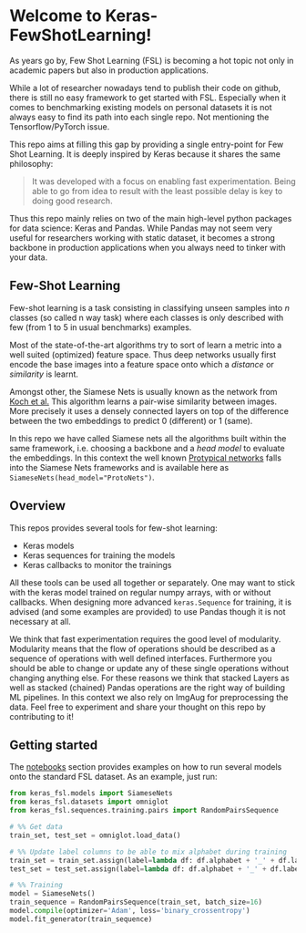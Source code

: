 # Welcome to Keras-FewShotLearning!

As years go by, Few Shot Learning (FSL) is becoming a hot topic not only in academic papers but also in production
applications.

While a lot of researcher nowadays tend to publish their code on github, there is still no easy framework to get
started with FSL. Especially when it comes to benchmarking existing models on personal datasets it is not always easy
to find its path into each single repo. Not mentioning the Tensorflow/PyTorch issue.

This repo aims at filling this gap by providing a single entry-point for Few Shot Learning. It is deeply inspired by
Keras because it shares the same philosophy:

> It was developed with a focus on enabling fast experimentation.
> Being able to go from idea to result with the least possible delay is key to doing good research.

Thus this repo mainly relies on two of the main high-level python packages for data science: Keras and Pandas. While
Pandas may not seem very useful for researchers working with static dataset, it becomes a strong backbone in production
applications when you always need to tinker with your data.

## Few-Shot Learning

Few-shot learning is a task consisting in classifying unseen samples into _n_ classes (so called n way task) where each
classes is only described with few (from 1 to 5 in usual benchmarks) examples.

Most of the state-of-the-art algorithms
try to sort of learn a metric into a well suited (optimized) feature space. Thus deep networks usually first encode the
base images into a feature space onto which a _distance_ or _similarity_ is learnt. 

Amongst other, the Siamese Nets is usually known as the network from [Koch et al.](https://www.cs.cmu.edu/~rsalakhu/papers/oneshot1.pdf)
This algorithm learns a pair-wise similarity between images. More precisely it uses a densely connected layers on top
of the difference between the two embeddings to predict 0 (different) or 1 (same).

In this repo we have called Siamese nets all the algorithms built within the same framework, i.e. choosing a backbone
and a _head model_ to evaluate the embeddings. In this context the well known [Protypical networks](https://arxiv.org/pdf/1703.05175.pdf)
falls into the Siamese Nets frameworks and is available here as `SiameseNets(head_model="ProtoNets")`.

## Overview

This repos provides several tools for few-shot learning:

 - Keras models
 - Keras sequences for training the models
 - Keras callbacks to monitor the trainings
 
All these tools can be used all together or separately. One may want to stick with the keras model trained on regular
numpy arrays, with or without callbacks. When designing more advanced `keras.Sequence` for training, it is advised (and
some examples are provided) to use Pandas though it is not necessary at all.

We think that fast experimentation requires the good level of modularity. Modularity means that the flow of operations
should be described as a sequence of operations with well defined interfaces. Furthermore you should be able to change
or update any of these single operations without changing anything else. For these reasons we think that stacked Layers
as well as stacked (chained) Pandas operations are the right way of building ML pipelines. In this context we also rely
on ImgAug for preprocessing the data. Feel free to experiment and share your thought on this repo by contributing to it! 

## Getting started

The [notebooks](notebooks) section provides examples on how to run several models onto the standard FSL dataset. As an
example, just run:

```python
from keras_fsl.models import SiameseNets
from keras_fsl.datasets import omniglot
from keras_fsl.sequences.training.pairs import RandomPairsSequence

# %% Get data
train_set, test_set = omniglot.load_data()

# %% Update label columns to be able to mix alphabet during training
train_set = train_set.assign(label=lambda df: df.alphabet + '_' + df.label)
test_set = test_set.assign(label=lambda df: df.alphabet + '_' + df.label)

# %% Training
model = SiameseNets()
train_sequence = RandomPairsSequence(train_set, batch_size=16)
model.compile(optimizer='Adam', loss='binary_crossentropy')
model.fit_generator(train_sequence)
```
